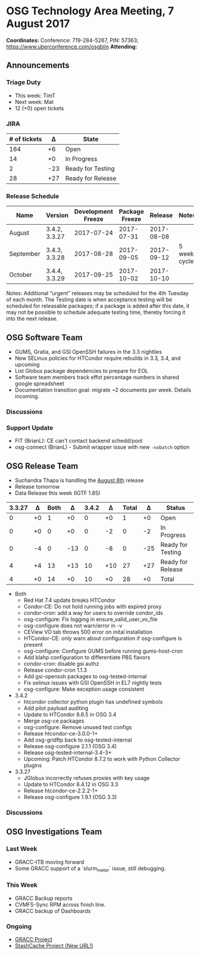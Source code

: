 # OSG Technology Area Meeting,  7 August 2017

**Coordinates:** Conference: 719-284-5267, PIN: 57363; <https://www.uberconference.com/osgblin>
**Attending:**


## Announcements


### Triage Duty

-   This week: TimT
-   Next week: Mat
-   12 (+0) open tickets


### JIRA

| # of tickets | &Delta; | State             |
| ------------ | ------- | ----------------- |
| 164          | +6      | Open              |
| 14           | +0      | In Progress       |
| 2            | -23     | Ready for Testing |
| 28           | +27     | Ready for Release |


### Release Schedule

| Name      | Version       | Development Freeze | Package Freeze | Release    | Notes        |
| --------- | ------------- | ------------------ | -------------- | ---------- | ------------ |
| August    | 3.4.2, 3.3.27 | 2017-07-24         | 2017-07-31     | 2017-08-08 |              |
| September | 3.4.3, 3.3.28 | 2017-08-28         | 2017-09-05     | 2017-09-12 | 5 week cycle |
| October   | 3.4.4, 3.3.29 | 2017-09-25         | 2017-10-02     | 2017-10-10 |              |

Notes: Additional “urgent” releases may be scheduled for the 4th Tuesday of each month. The Testing date is when acceptance testing will be scheduled for releasable packages; if a package is added after this date, it may not be possible to schedule adequate testing time, thereby forcing it into the next release.


## OSG Software Team

-   GUMS, Gratia, and GSI OpenSSH failures in the 3.3 nightlies
-   New SELinux policies for HTCondor require rebuilds in 3.3, 3.4, and upcoming
-   List Globus package dependencies to prepare for EOL
-   Software team members track effot percentage numbers in shared google spreadsheet
-   Documentation transition goal: migrate ~2 documents per week. Details incoming.


### Discussions


### Support Update

-   FIT (BrianL): CE can't contact backend schedd/pool
-   osg-connect (BrianL) - Submit wrapper issue with new `-nobatch` option


## OSG Release Team

-   Suchandra Thapa is handling the [August 8th](https://jira.opensciencegrid.org/issues/?filter=15254&jql=project%252520%25253D%252520SOFTWARE%252520AND%252520labels%252520in%252520(3.3.26%25252C%2525203.4.1)%252520ORDER%252520BY%252520status%252520ASC%25252C%252520priority%252520DESC%25252C%252520assignee%252520ASC) release
-   Release tomorrow
-   Data Release this week (IGTF 1.85)

| 3.3.27 | &Delta; | Both | &Delta; | 3.4.2 | &Delta; | Total | &Delta; | Status            |
| ------ | ------- | ---- | ------- | ----- | ------- | ----- | ------- | ----------------- |
| 0      | +0      | 1    | +0      | 0     | +0      | 1     | +0      | Open              |
| 0      | +0      | 0    | +0      | 0     | -2      | 0     | -2      | In Progress       |
| 0      | -4      | 0    | -13     | 0     | -8      | 0     | -25     | Ready for Testing |
| 4      | +4      | 13   | +13     | 10    | +10     | 27    | +27     | Ready for Release |
| 4      | +0      | 14   | +0      | 10    | +0      | 28    | +0      | Total             |

- Both
  - Red Hat 7.4 update breaks HTCondor
  - Condor-CE: Do not hold running jobs with expired proxy
  - condor-cron: add a way for users to override condor_ids
  - osg-configure: Fix logging in ensure_valid_user_vo_file
  - osg-configure does not warn/error in -v
  - CEView VO tab throws 500 error on inital installation
  - HTCondor-CE: only warn about configuration if osg-configure is present
  - osg-configure: Configure GUMS before running gums-host-cron
  - Add blahp configuration to differentiate PBS flavors
  - condor-cron: disable gsi authz
  - Release condor-cron 1.1.3
  - Add gsi-openssh packages to osg-tested-internal
  - Fix selinux issues with GSI OpenSSH in EL7 nightly tests
  - osg-configure: Make exception usage consistent
- 3.4.2
  - htcondor collector python plugin has undefined symbols
  - Add pilot payload auditing
  - Update to HTCondor 8.6.5 in OSG 3.4
  - Merge osg-ce packages
  - osg-configure: Remove unused test configs
  - Release htcondor-ce-3.0.0-1+
  - Add osg-gridftp back to osg-tested-internal
  - Release osg-configure 2.1.1 (OSG 3.4)
  - Release osg-tested-internal-3.4-3+
  - Upcoming: Patch HTCondor 8.7.2 to work with Python Collector plugins
- 3.3.27
  - JGlobus incorrectly refuses proxies with key usage
  - Update to HTCondor 8.4.12 in OSG 3.3
  - Release htcondor-ce-2.2.2-1+
  - Release osg-configure 1.9.1 (OSG 3.3)

### Discussions


## OSG Investigations Team


### Last Week

-   GRACC-ITB moving forward
-   Some GRACC support of a \`slurm<sub>meter</sub>\` issue, still debugging.


### This Week

-   GRACC Backup reports
-   CVMFS-Sync RPM across finish line.
-   GRACC backup of Dashboards


### Ongoing

-   [GRACC Project](https://jira.opensciencegrid.org/projects/GRACC/)
-   [StashCache Project (New URL!)](https://opensciencegrid.github.io/StashCache/)
